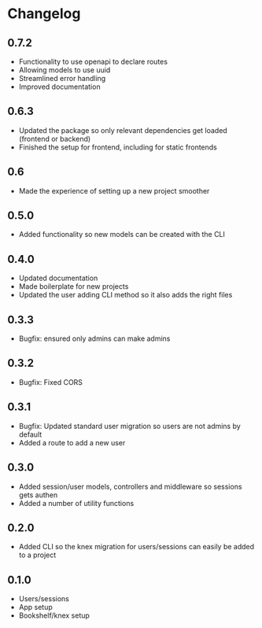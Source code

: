 # Changelog

## 0.7.2
- Functionality to use openapi to declare routes
- Allowing models to use uuid
- Streamlined error handling
- Improved documentation

## 0.6.3
- Updated the package so only relevant dependencies get loaded (frontend or backend)
- Finished the setup for frontend, including for static frontends

## 0.6
- Made the experience of setting up a new project smoother

## 0.5.0
- Added functionality so new models can be created with the CLI

## 0.4.0
- Updated documentation
- Made boilerplate for new projects
- Updated the user adding CLI method so it also adds the right files

## 0.3.3
- Bugfix: ensured only admins can make admins

## 0.3.2
- Bugfix: Fixed CORS

## 0.3.1
- Bugfix: Updated standard user migration so users are not admins by default
- Added a route to add a new user

## 0.3.0
- Added session/user models, controllers and middleware so sessions gets authen
- Added a number of utility functions

## 0.2.0
- Added CLI so the knex migration for users/sessions can easily be added to a project

## 0.1.0
- Users/sessions
- App setup
- Bookshelf/knex setup
